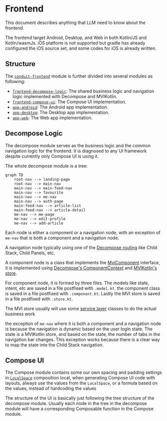 # Frontend

This document describes anything that LLM need to know about the frontend.

The frontend target Android, Desktop, and Web in both Kotlin/JS and Kotlin/wasmJs. iOS platform is not supported but gradle has already configured the iOS source set, and some codes for iOS is already written.

## Structure

The [`conduit-frontend`](./conduit-frontend) module is further divided into several modules as following:

- [`frontend-decompose-logic`](conduit-frontend\frontend-decompose-logic): The shared business logic and navigation logic implemented with Decompose and MVIKotlin.
- [`frontend-compose-ui`](conduit-frontend\frontend-compose-ui): The Compose UI implementation.
- [`app-android`](conduit-frontend\app-android): The Android app implementation.
- [`app-desktop`](conduit-frontend\app-desktop): The Desktop app implementation.
- [`app-web`](conduit-frontend\app-web): The Web app implementation.

## Decompose Logic

The decompose module serves as the business logic and the common navigation logic for the frontend. It is diagnosed to any UI framework despite currently only Compose UI is using it.

The whole decompose module is a tree:

```mermaid
graph TD
    root-nav --> landing-page
    root-nav --> main-nav
    main-nav --> main-feed-nav
    main-nav --> favourite
    main-nav --> me-nav
    main-nav --> auth-page
    main-feed-nav --> article-list
    main-feed-nav --> article-detail
    me-nav --> me-page
    me-nav --> edit-profile
    me-nav --> add-article
```

Each node is either a component or a navigation node, with an exception of `me-nav` that is both a component and a navigation node.

A navigation node typically using one of the [Decompose routing](https://arkivanov.github.io/Decompose/navigation/overview/) like Child Stack, Child Panels, etc.

A component node is a class that implements the [MviComponent](..\conduit-frontend\frontend-decompose-logic\src\commonMain\kotlin\mikufan\cx\conduit\frontend\logic\component\util\MviComponent.kt) interface, it is implemented using [Decompose's ComponentContext](https://arkivanov.github.io/Decompose/component/overview/) and [MVIKotlin's store](https://arkivanov.github.io/MVIKotlin/store.html).

For component node, it is formed by three files. The models like state, intent, etc are saved in a file postfixed with `.model.kt`. the component class is saved in a file postfixed with `.component.kt`. Lastly the MVI store is saved in a file postfixed with `.store.kt`.

The MVI store usually will use some [service layer](..\conduit-frontend\frontend-decompose-logic\src\commonMain\kotlin\mikufan\cx\conduit\frontend\logic\service) classes to do the actual business work

the exception of `me-nav` where it is both a component and a navigation node is because the navigation is dynamic based on the user login state. The state is a MVIKotlin store, and based on the state, the number of tabs in the navigation bar changes. This exception works because there is a clear way to map the state into the Child Stack navigation.

## Compose UI

The Compose module contains some our own spacing and padding settings in [`LocalSpace`](conduit-frontend\frontend-compose-ui\src\commonMain\kotlin\mikufan\cx\conduit\frontend\ui\theme\Space.kt) composition local, when generating Compose UI code with layouts, always use the values from the `LocalSpace`, or a formula based on the values, instead of hardcoding the values

The structure of the UI is basically just following the tree structure of the decompose module. Usually each node in the tree in the decompose module will have a corresponding Composable function in the Compose module.
